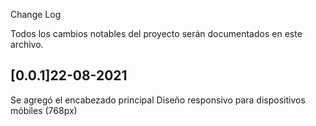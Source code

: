 Change Log

Todos los cambios notables del proyecto serán documentados en este archivo.

[0.0.1]22-08-2021
--------------------------------------------------

Se agregó el encabezado principal
Diseño responsivo para dispositivos móbiles (768px)
